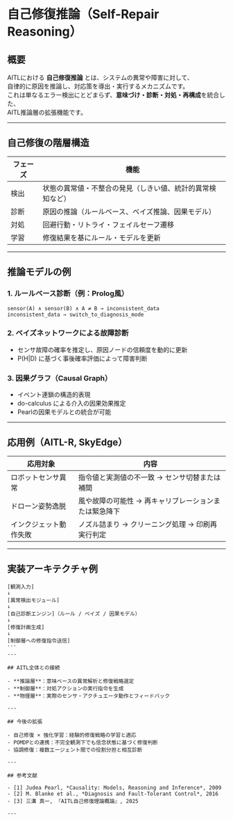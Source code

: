 <script type="text/javascript"
  id="MathJax-script"
  async
  src="https://cdn.jsdelivr.net/npm/mathjax@3/es5/tex-mml-chtml.js">
</script>

# 自己修復推論（Self-Repair Reasoning）

## 概要

AITLにおける **自己修復推論** とは、システムの異常や障害に対して、  
自律的に原因を推論し、対応策を導出・実行するメカニズムです。  
これは単なるエラー検出にとどまらず、**意味づけ・診断・対処・再構成**を統合した、  
AITL推論層の拡張機能です。

---

## 自己修復の階層構造

| フェーズ | 機能 |
|----------|------|
| 検出     | 状態の異常値・不整合の発見（しきい値、統計的異常検知など） |
| 診断     | 原因の推論（ルールベース、ベイズ推論、因果モデル） |
| 対処     | 回避行動・リトライ・フェイルセーフ遷移 |
| 学習     | 修復結果を基にルール・モデルを更新 |

---

## 推論モデルの例

### 1. ルールベース診断（例：Prolog風）
```
sensor(A) ∧ sensor(B) ∧ A ≠ B → inconsistent_data
inconsistent_data → switch_to_diagnosis_mode
```
### 2. ベイズネットワークによる故障診断

- センサ故障の確率を推定し、原因ノードの信頼度を動的に更新
- P(H|D) に基づく事後確率評価によって障害判断

### 3. 因果グラフ（Causal Graph）

- イベント連鎖の構造的表現  
- do-calculus による介入の因果効果推定  
- Pearlの因果モデルとの統合が可能

---

## 応用例（AITL-R, SkyEdge）

| 応用対象         | 内容                                                |
|------------------|-----------------------------------------------------|
| ロボットセンサ異常 | 指令値と実測値の不一致 → センサ切替または補間       |
| ドローン姿勢逸脱   | 風や故障の可能性 → 再キャリブレーションまたは緊急降下 |
| インクジェット動作失敗 | ノズル詰まり → クリーニング処理 → 印刷再実行判定     |

---

## 実装アーキテクチャ例
```
[観測入力]
↓
[異常検出モジュール]
↓
[自己診断エンジン]（ルール / ベイズ / 因果モデル）
↓
[修復計画生成]
↓
[制御層への修復指令送信]
```　
---

## AITL全体との接続

- **推論層**：意味ベースの異常解析と修復戦略選定  
- **制御層**：対処アクションの実行指令を生成  
- **物理層**：実際のセンサ・アクチュエータ動作とフィードバック

---

## 今後の拡張

- 自己修復 × 強化学習：経験的修復戦略の学習と適応  
- POMDPとの連携：不完全観測下でも信念状態に基づく修復判断  
- 協調修復：複数エージェント間での役割分担と相互診断

---

## 参考文献

- [1] Judea Pearl, *Causality: Models, Reasoning and Inference*, 2009  
- [2] M. Blanke et al., *Diagnosis and Fault-Tolerant Control*, 2016  
- [3] 三溝 真一, 『AITL自己修復理論概論』, 2025  

---
